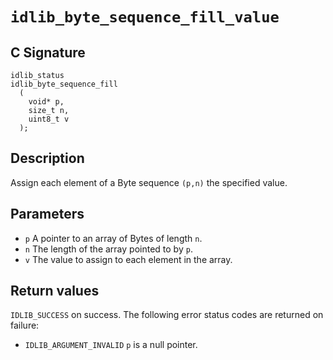 # `idlib_byte_sequence_fill_value`

## C Signature
```
idlib_status
idlib_byte_sequence_fill
  (
    void* p,
    size_t n,
    uint8_t v
  );
```

## Description
Assign each element of a Byte sequence `(p,n)` the specified value.

## Parameters
- `p` A pointer to an array of Bytes of length `n`.
- `n` The length of the array pointed to by `p`.
- `v` The value to assign to each element in the array.

## Return values
`IDLIB_SUCCESS` on success.
The following error status codes are returned on failure:
- `IDLIB_ARGUMENT_INVALID` `p` is a null pointer.
